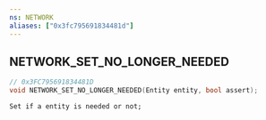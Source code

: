 ```yaml
---
ns: NETWORK
aliases: ["0x3fc795691834481d"]
---
```

## NETWORK_SET_NO_LONGER_NEEDED

```c
// 0x3FC795691834481D
void NETWORK_SET_NO_LONGER_NEEDED(Entity entity, bool assert);
```

```
Set if a entity is needed or not;
```
